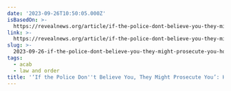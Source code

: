 ```yaml
---
date: '2023-09-26T10:50:05.000Z'
isBasedOn: >-
  https://revealnews.org/article/if-the-police-dont-believe-you-they-might-prosecute-you-how-officers-turn-victims-of-sexual-assault-into-suspects/
link: >-
  https://revealnews.org/article/if-the-police-dont-believe-you-they-might-prosecute-you-how-officers-turn-victims-of-sexual-assault-into-suspects/
slug: >-
  2023-09-26-if-the-police-dont-believe-you-they-might-prosecute-you-how-officers-t
tags:
  - acab
  - law and order
title: '‘If the Police Don''t Believe You, They Might Prosecute You’: How Officers T'
---
```


